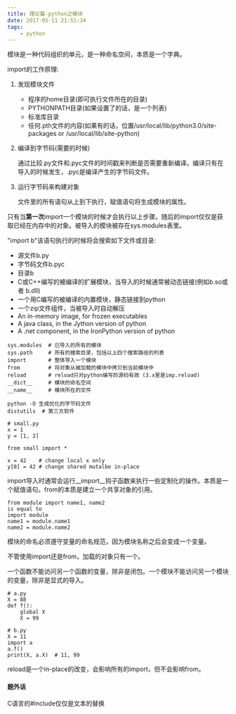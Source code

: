 ```yaml
---
title: 理论篇-python之模块
date: 2017-05-11 21:51:34
tags:
    - python
---
```


模块是一种代码组织的单元，是一种命名空间，本质是一个字典。

import的工作原理:

1. 发现模块文件
    * 程序的home目录(即可执行文件所在的目录)
    * PYTHONPATH目录(如果设置了的话，是一个列表)
    * 标准库目录
    * 任何.pth文件的内容(如果有的话，位置/usr/local/lib/python3.0/site-packages or /usr/local/lib/site-python)
2. 编译到字节码(需要的时候)
    
    通过比较.py文件和.pyc文件的时间戳来判断是否需要重新编译。编译只有在导入的时候发生，.pyc是编译产生的字节码文件。
3. 运行字节码来构建对象
    
    文件里的所有语句从上到下执行，赋值语句将生成模块的属性。

只有当**第一次**import一个模块的时候才会执行以上步骤。随后的import仅仅是获取已经在内存中的对象。被导入的模块被存在sys.modules表里。

"import b"该语句执行的时候将会搜索如下文件或目录:

* 源文件b.py
* 字节码文件b.pyc
* 目录b
* C或C++编写的被编译的扩展模块，当导入的时候通常被动态链接(例如b.so或者 b.dll)
* 一个用C编写的被编译的内置模块，静态链接到python
* 一个zip文件组件，当被导入时自动解压
* An in-memory image, for frozen executables
* A java class, in the Jython version of python
* A .net component, in the IronPython version of python


```
sys.modules  # 已导入的所有的模块
sys.path     # 所有的搜索目录，包括以上四个搜索路径的列表
import       # 整体导入一个模块
from         # 将对象从被加载的模块中拷贝到当前模块中
reload       # reload只对python编写的源码有效 (3.x里是imp.reload)
__dict__     # 模块的命名空间
__name__     # 模块所在的文件

python -O 生成优化的字节码文件
distutils  # 第三方软件
```

```
# small.py
x = 1
y = [1, 2]

from small import *

x = 42    # change local x only
y[0] = 42 # change shared mutalbe in-place
```

import导入时通常会运行\_\_import\_\_钩子函数来执行一些定制化的操作。本质是一个赋值语句。from的本质是建立一个共享对象的引用。

```
from module import name1, name2
is equal to 
import module
name1 = module.name1
name2 = module.name2
```

模块的命名必须遵守变量的命名规范，因为模块名称之后会变成一个变量。

不管使用import还是from，加载的对象只有一个。

一个函数不能访问另一个函数的变量，除非是闭包。一个模块不能访问另一个模块的变量，除非是显式的导入。

```
# a.py
X = 88
def f():
    global X
    X = 99

# b.py    
X = 11
import a
a.f()
print(X, a.X)  # 11, 99
```

reload是一个in-place的改变，会影响所有的import，但不会影响from。

#### 题外话

C语言的#include仅仅是文本的替换